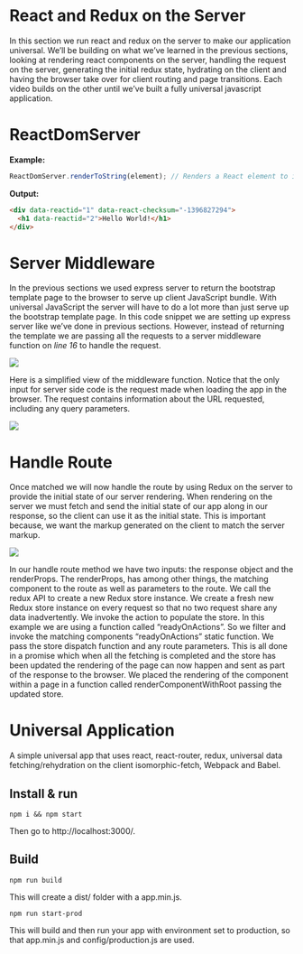 # React and Redux on the Server
In this section we run react and redux on the server to make our application universal. We’ll be building on what we’ve learned in the previous sections, looking at rendering react components on the server, handling the request on the server, generating the initial redux state, hydrating on the client and having the browser take over for client routing and page transitions.  Each video builds on the other until we’ve built a fully universal javascript application.  

# ReactDomServer

__Example:__
```js
ReactDomServer.renderToString(element); // Renders a React element to its initial HTML. 
```

__Output:__
```html
<div data-reactid="1" data-react-checksum="-1396827294">
  <h1 data-reactid="2">Hello World!</h1>
</div>
```

# Server Middleware
In the previous sections we used express server to return the bootstrap template page to the browser to serve up client JavaScript bundle.  With universal JavaScript the server will have to do a lot more than just serve up the bootstrap template page. In this code snippet we are setting up express server like we’ve done in previous sections.  However, instead of returning the template we are passing all the requests to a server middleware function on _line 16_ to handle the request.

<img src="https://github.com/maximenajim/Universal-JavaScript-with-React-Node-and-Redux/blob/master/images/05_middleware.png" />

Here is a simplified view of the middleware function.  Notice that the only input for server side code is the request made when loading the app in the browser.  The request contains information about the URL requested, including any query parameters. 

<img src="https://github.com/maximenajim/Universal-JavaScript-with-React-Node-and-Redux/blob/master/images/05_middleware2.png" />

# Handle Route
Once matched we will now handle the route by using Redux on the server to provide the initial state of our server rendering. When rendering on the server we must fetch and send the initial state of our app along in our response, so the client can use it as the initial state. This is important because, we want the markup generated on the client to match the server markup.

<img src="https://github.com/maximenajim/Universal-JavaScript-with-React-Node-and-Redux/blob/master/images/05_handleRoute.png" />

In our handle route method we have two inputs: the response object and the renderProps. The renderProps, has among other things, the matching component to the route as well as parameters to the route. We call the redux API to create a new Redux store instance.  We create a fresh new Redux store instance on every request so that no two request share any data inadvertently.  We invoke the action to populate the store. In this example we are using a function called “readyOnActions”.  So we filter and invoke the matching components “readyOnActions” static function.  We pass the store dispatch function and any route parameters. This is all done in a promise which when all the fetching is completed and the store has been updated the rendering of the page can now happen and sent as part of the response to the browser.  We placed the rendering of the component within a page in a function called renderComponentWithRoot passing the updated store.  

# Universal Application
A simple universal app that uses react, react-router, redux, universal data fetching/rehydration on the client isomorphic-fetch, Webpack and Babel.

## Install & run

```
npm i && npm start
```
Then go to http://localhost:3000/.

## Build

```
npm run build
```

This will create a dist/ folder with a app.min.js.

```
npm run start-prod
```
This will build and then run your app with environment set to production, so that app.min.js and config/production.js are used.
